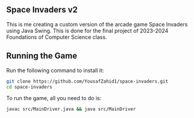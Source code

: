 ## Space Invaders v2
This is me creating a custom version of the arcade game Space Invaders
using Java Swing.
This is done for the final project of 2023-2024 Foundations of Computer Science class.


## Running the Game
Run the following command to install it:
```bash
git clone https://github.com/YousafZahid1/space-invaders.git
cd space-invaders
```
To run the game, all you need to do is:
```bash
javac src/MainDriver.java && java src/MainDriver

```
